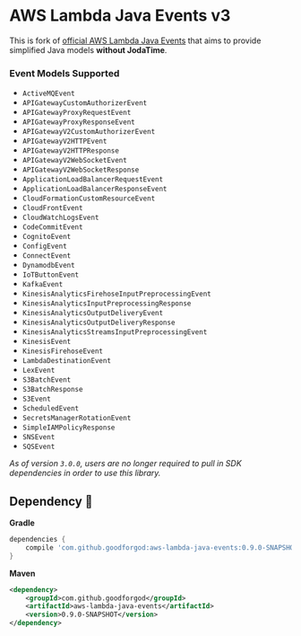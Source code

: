 # AWS Lambda Java Events v3

This is fork of [official AWS Lambda Java Events](https://github.com/aws/aws-lambda-java-libs) that aims to provide simplified Java models **without JodaTime**.

### Event Models Supported
* `ActiveMQEvent`
* `APIGatewayCustomAuthorizerEvent`
* `APIGatewayProxyRequestEvent`
* `APIGatewayProxyResponseEvent`
* `APIGatewayV2CustomAuthorizerEvent`
* `APIGatewayV2HTTPEvent`
* `APIGatewayV2HTTPResponse`
* `APIGatewayV2WebSocketEvent`
* `APIGatewayV2WebSocketResponse`
* `ApplicationLoadBalancerRequestEvent`
* `ApplicationLoadBalancerResponseEvent`
* `CloudFormationCustomResourceEvent`
* `CloudFrontEvent`
* `CloudWatchLogsEvent`
* `CodeCommitEvent`
* `CognitoEvent`
* `ConfigEvent`
* `ConnectEvent`
* `DynamodbEvent`
* `IoTButtonEvent`
* `KafkaEvent`
* `KinesisAnalyticsFirehoseInputPreprocessingEvent`
* `KinesisAnalyticsInputPreprocessingResponse`
* `KinesisAnalyticsOutputDeliveryEvent`
* `KinesisAnalyticsOutputDeliveryResponse`
* `KinesisAnalyticsStreamsInputPreprocessingEvent`
* `KinesisEvent`
* `KinesisFirehoseEvent`
* `LambdaDestinationEvent`
* `LexEvent`
* `S3BatchEvent`
* `S3BatchResponse`
* `S3Event`
* `ScheduledEvent`
* `SecretsManagerRotationEvent`
* `SimpleIAMPolicyResponse`
* `SNSEvent`
* `SQSEvent`

*As of version `3.0.0`, users are no longer required to pull in SDK dependencies in order to use this library.*

## Dependency :rocket:

**Gradle**
```groovy
dependencies {
    compile 'com.github.goodforgod:aws-lambda-java-events:0.9.0-SNAPSHOT'
}
```

**Maven**
```xml
<dependency>
    <groupId>com.github.goodforgod</groupId>
    <artifactId>aws-lambda-java-events</artifactId>
    <version>0.9.0-SNAPSHOT</version>
</dependency>
```
